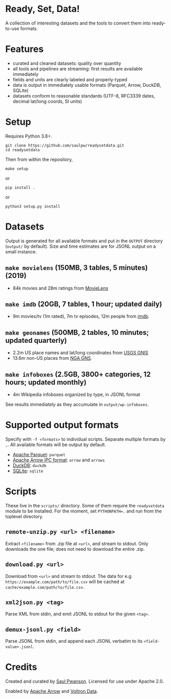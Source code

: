 # Ready, Set, Data!

A collection of interesting datasets and the tools to convert them into ready-to-use formats.

# Features

- curated and cleaned datasets: quality over quantity
- all tools and pipelines are streaming: first results are available immediately
- fields and units are clearly labeled and properly-typed
- data is output in immediately usable formats (Parquet, Arrow, DuckDB, SQLite)
- datasets conform to reasonable standards (UTF-8, RFC3339 dates, decimal lat/long coords, SI units)

# Setup

Requires Python 3.8+.

    git clone https://github.com/saulpw/readysetdata.git
    cd readysetdata

Then from within the repository,

    make setup

or

    pip install .

or

    python3 setup.py install

# Datasets

Output is generated for all available formats and put in the `OUTPUT` directory (`output/` by default).
Size and time estimates are for JSONL output on a small instance.

## `make movielens` (150MB, 3 tables, 5 minutes) (2019)

- 84k movies and 28m ratings from [MovieLens](https://movielens.org/)

## `make imdb` (20GB, 7 tables, 1 hour; updated daily)

- 9m movies/tv (1m rated), 7m tv episodes, 12m people from [imdb](https://www.imdb.com/interfaces/).

## `make geonames` (500MB, 2 tables, 10 minutes; updated quarterly)

- 2.2m US place names and lat/long coordinates from [USGS GNIS](https://www.usgs.gov/tools/geographic-names-information-system-gnis)
- 13.6m non-US places from [NGA GNS](https://geonames.nga.mil/gns/html/).

## `make infoboxes` (2.5GB, 3800+ categories, 12 hours; updated monthly)

- 4m Wikipedia infoboxes organized by type, in JSONL format

See results immediately as they accumulate in `output/wp-infoboxes`.

# Supported output formats

Specify with `-f <formats>` to individual scripts.  Separate multiple formats by `,`.  All available formats will be output by default.

- [Apache Parquet](https://parquet.apache.org/): `parquet`
- [Apache Arrow IPC format](https://arrow.apache.org/docs/cpp/ipc.html): `arrow` and `arrows`
- [DuckDB](https://duckdb.org): `duckdb`
- [SQLite](https://sqlite.org): `sqlite`

# Scripts

These live in the `scripts/` directory.  Some of them require the `readysetdata` module to be installed.  For the moment, set `PYTHONPATH=.` and run from the toplevel directory.

## `remote-unzip.py <url> <filename>`

Extract `<filename>` from .zip file at `<url>`, and stream to stdout.  Only downloads the one file; does not need to download the entire .zip.

## `download.py <url>`

Download from `<url>` and stream to stdout.  The data for e.g. `https://example.com/path/to/file.csv` will be cached at `cache/example.com/path/to/file.csv`.

## `xml2json.py <tag>`

Parse XML from stdin, and emit JSONL to stdout for the given `<tag>`.

## `demux-jsonl.py <field>`

Parse JSONL from stdin, and append each JSONL verbatim to its `<field-value>.jsonl`.

# Credits

Created and curated by [Saul Pwanson](https://saul.pw).  Licensed for use under Apache 2.0.

Enabled by [Apache Arrow](https://arrow.apache.org/) and [Voltron Data](https://voltrondata.com).
